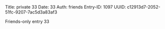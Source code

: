 Title: private 33
Date: 33
Auth: friends
Entry-ID: 1097
UUID: c12913d7-2052-51fc-9207-7ac5d3a83af3

Friends-only entry 33
